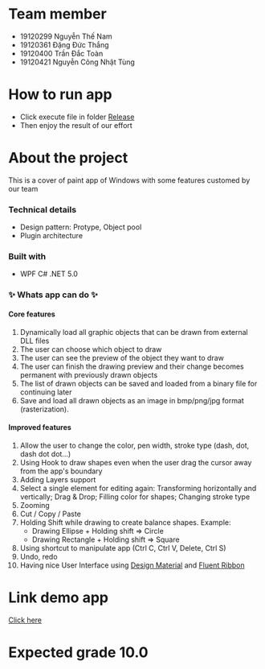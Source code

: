 # Team member
- 19120299 Nguyễn Thế Nam
- 19120361 Đặng Đức Thắng
- 19120400 Trần Đắc Toàn
- 19120421 Nguyễn Công Nhật Tùng 

# How to run app
- Click execute file in folder [Release]()
- Then enjoy the result of our effort

# About the project
This is a cover of paint app of Windows with some features customed by our team 

### Technical details
- Design pattern: Protype, Object pool
- Plugin architecture

### Built with
- WPF C# .NET 5.0

### ✨ Whats app can do ✨
#### Core features
1. Dynamically load all graphic objects that can be drawn from external DLL files
2. The user can choose which object to draw
3. The user can see the preview of the object they want to draw
4. The user can finish the drawing preview and their change becomes permanent with previously drawn objects
5. The list of drawn objects can be saved and loaded from a binary file for continuing later
6. Save and load all drawn objects as an image in bmp/png/jpg format (rasterization).

#### Improved features
1. Allow the user to change the color, pen width, stroke type (dash, dot, dash dot dot...)
2. Using Hook to draw shapes even when the user drag the cursor away from the app's boundary
3. Adding Layers support
4. Select a single element for editing again:
    Transforming horizontally and vertically;
    Drag & Drop;
    Filling color for shapes;
    Changing stroke type
5. Zooming
6. Cut / Copy / Paste
7. Holding Shift while drawing to create balance shapes. 
    Example:
    + Drawing Ellipse + Holding shift  => Circle
    + Drawing Rectangle + Holding shift => Square
8. Using shortcut to manipulate app (Ctrl C, Ctrl V, Delete, Ctrl S)
9. Undo, redo 
10. Having nice User Interface using [Design Material](http://materialdesigninxaml.net/) and [Fluent Ribbon](https://fluentribbon.github.io/)


# Link demo app
[Click here](https://youtu.be/HvYpROih1Fk)

# Expected grade 10.0
